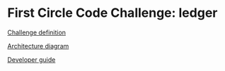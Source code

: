 # First Circle Code Challenge: ledger

[Challenge definition](./docs/challenge.md)

[Architecture diagram](./docs/architecture.md)

[Developer guide](./docs/development.md)